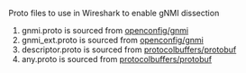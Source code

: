 Proto files to use in Wireshark to enable gNMI dissection

1. gnmi.proto is sourced from [openconfig/gnmi](https://github.com/openconfig/gnmi/blob/51254b657b7df4f29c137ceb3ef9846de2be7f8e/proto/gnmi/gnmi.proto)
1. gnmi_ext.proto is sourced from [openconfig/gnmi](https://github.com/openconfig/gnmi/blob/51254b657b7df4f29c137ceb3ef9846de2be7f8e/proto/gnmi_ext/gnmi_ext.proto)
1. descriptor.proto is sourced from [protocolbuffers/protobuf](https://github.com/protocolbuffers/protobuf/blob/8f6c3c6824c669e1df46cd04204524825ac05139/src/google/protobuf/descriptor.proto)
1. any.proto is sourced from [protocolbuffers/protobuf](https://github.com/protocolbuffers/protobuf/blob/8f6c3c6824c669e1df46cd04204524825ac05139/src/google/protobuf/any.proto)